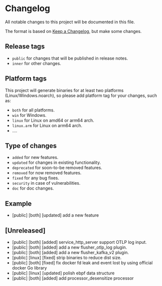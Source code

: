 # Changelog

All notable changes to this project will be documented in this file.

The format is based on [Keep a Changelog](https://keepachangelog.com/en/1.0.0/), but make some changes.

## Release tags

- `public` for changes that will be published in release notes.
- `inner` for other changes.

## Platform tags

This project will generate binaries for at least two platforms (Linux/Windows.noarch), so please add platform tag for
your changes, such as:

- `both` for all platforms.
- `win` for Windows.
- `linux` for Linux on amd64 or arm64 arch.
- `linux.arm` for Linux on arm64 arch.
- ....

## Type of changes

- `added` for new features.
- `updated` for changes in existing functionality.
- `deprecated` for soon-to-be removed features.
- `removed` for now removed features.
- `fixed` for any bug fixes.
- `security` in case of vulnerabilities.
- `doc` for doc changes.

## Example

- [public] [both] [updated] add a new feature

## [Unreleased]

- [public] [both] [added] service\_http\_server support OTLP log input.
- [public] [both] [added] add a new flusher\_otlp\_log plugin.
- [public] [both] [added] add a new flusher\_kafka\_v2 plugin.
- [public] [linux] [fixed] strip binaries to reduce dist size.
- [public] [both] [fixed] fix docker fd leak and event lost by using official docker Go library
- [public] [linux] [updated] polish ebpf data structure
- [public] [both] [added] add processor\_desensitize processor

